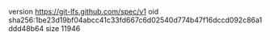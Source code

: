 version https://git-lfs.github.com/spec/v1
oid sha256:1be23d19bf04abcc41c33fd667c6d02540d774b47f16dccd092c86a1ddd48b64
size 11946

